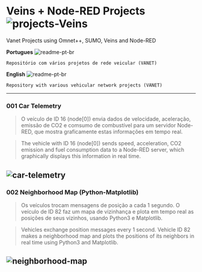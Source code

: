 # Veins + Node-RED Projects ![projects-Veins](https://img.shields.io/badge/projects-Veins-blue)
Vanet Projects using Omnet++, SUMO, Veins and Node-RED

**Portugues** ![readme-pt-br](https://img.shields.io/badge/readme-pt--br-green)
```
Repositório com vários projetos de rede veicular (VANET)
```

**English** ![readme-pt-br](https://img.shields.io/badge/readme-en-red)
```
Repository with various vehicular network projects (VANET)
```

---

### 001 Car Telemetry

>O veículo de ID 16 (node[0]) envia dados de velocidade, aceleração, emissão de CO2 e comsumo de combustível para um servidor Node-RED, que mostra graficamente estas informações em tempo real.
 
>The vehicle with ID 16 (node[0]) sends speed, acceleration, CO2 emission and fuel consumption data to a Node-RED server, which graphically displays this information in real time.

![car-telemetry](img/001.gif)
---

### 002 Neighborhood Map (Python-Matplotlib)

>Os veículos trocam mensagens de posição a cada 1 segundo. O veículo de ID 82 faz um mapa de vizinhança e plota em tempo real as posições de seus vizinhos, usando Python3 e Matplotlib.
 
>Vehicles exchange position messages every 1 second. Vehicle ID 82 makes a neighborhood map and plots the positions of its neighbors in real time using Python3 and Matplotlib.

![neighborhood-map](img/002.gif)
---





